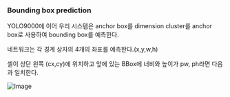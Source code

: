### Bounding box prediction

YOLO9000에 이어 우리 시스템은 anchor box를 dimension cluster를 anchor box로 사용하여 bounding box를 예측한다.

네트워크는 각 경계 상자의 4개의 좌표를 예측한다.(x,y,w,h)

셀이 상단 왼쪽 (cx,cy)에 위치하고 앞에 있는 BBox에 너비와 높이가 pw, ph라면 다음과 일치한다.

![Image](https://i.imgur.com/3UwwCb2.png)